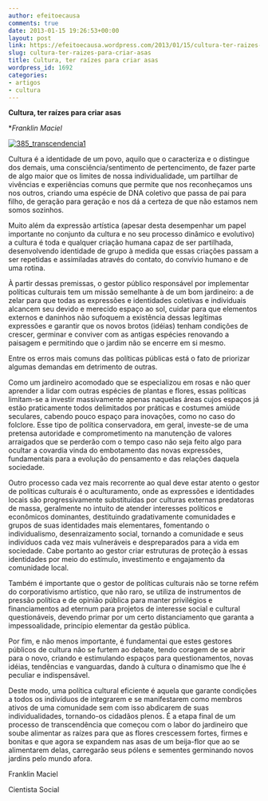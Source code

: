 ```yaml
---
author: efeitoecausa
comments: true
date: 2013-01-15 19:26:53+00:00
layout: post
link: https://efeitoecausa.wordpress.com/2013/01/15/cultura-ter-raizes-para-criar-asas/
slug: cultura-ter-raizes-para-criar-asas
title: Cultura, ter raízes para criar asas
wordpress_id: 1692
categories:
- artigos
- cultura
---
```




**Cultura, ter raízes para criar asas**

*_Franklin Maciel_

[![385_transcendencia1](http://efeitoecausa.files.wordpress.com/2013/01/385_transcendencia1.jpg)](http://efeitoecausa.files.wordpress.com/2013/01/385_transcendencia1.jpg)


Cultura é a identidade de um povo, aquilo que o caracteriza e o distingue dos demais, uma consciência/sentimento de pertencimento, de fazer parte de algo maior que os limites de nossa individualidade, um partilhar de vivências e experiências comuns que permite que nos reconheçamos uns nos outros, criando uma espécie de DNA coletivo que passa de pai para filho, de geração para geração e nos dá a certeza de que não estamos nem somos sozinhos.







Muito além da expressão artística (apesar desta desempenhar um papel importante no conjunto da cultura e no seu processo dinâmico e evolutivo) a cultura é toda e qualquer criação humana capaz de ser partilhada, desenvolvendo identidade de grupo à medida que essas criações passam a ser repetidas e assimiladas através do contato, do convívio humano e de uma rotina.







À partir dessas premissas, o gestor público responsável por implementar políticas culturais tem um missão semelhante à de um bom jardineiro: a de zelar para que todas as expressões e identidades coletivas e individuais alcancem seu devido e merecido espaço ao sol, cuidar para que elementos externos e daninhos não sufoquem a existência dessas legítimas expressões e garantir que os novos brotos (idéias) tenham condições de crescer, germinar e conviver com as antigas espécies renovando a paisagem e permitindo que o jardim não se encerre em si mesmo.







Entre os erros mais comuns das políticas públicas está o fato de priorizar algumas demandas em detrimento de outras.




Como um jardineiro acomodado que se especializou em rosas e não quer aprender a lidar com outras espécies de plantas e flores, essas políticas limitam-se a investir massivamente apenas naquelas áreas cujos espaços já estão praticamente todos delimitados por práticas e costumes amiúde seculares, cabendo pouco espaço para inovações, como no caso do folclore. Esse tipo de política conservadora, em geral, investe-se de uma pretensa autoridade e comprometimento na manutenção de valores arraigados que se perderão com o tempo caso não seja feito algo para ocultar a covardia vinda do embotamento das novas expressões, fundamentais para a evolução do pensamento e das relações daquela sociedade.







Outro processo cada vez mais recorrente ao qual deve estar atento o gestor de políticas culturais é o aculturamento, onde as expressões e identidades locais são progressivamente substituídas por culturas externas predatoras de massa, geralmente no intuito de atender interesses políticos e econômicos dominantes, destituindo gradativamente comunidades e grupos de suas identidades mais elementares, fomentando o individualismo, desenraizamento social, tornando a comunidade e seus indivíduos cada vez mais vulneráveis e despreparados para a vida em sociedade. Cabe portanto ao gestor criar estruturas de proteção à essas identidades por meio do estímulo, investimento e engajamento da comunidade local. 







Também é importante que o gestor de políticas culturais não se torne refém do corporativismo artístico, que não raro, se utiliza de instrumentos de pressão política e de opinião pública para manter privilégios e financiamentos ad eternum para projetos de interesse social e cultural questionáveis, devendo primar por um certo distanciamento que garanta a impessoalidade, princípio elementar da gestão pública.







Por fim, e não menos importante, é fundamentai que estes gestores públicos de cultura não se furtem ao debate, tendo coragem de se abrir para o novo, criando e estimulando espaços para questionamentos, novas idéias, tendências e vanguardas, dando à cultura o dinamismo que lhe é peculiar e indispensável.







Deste modo, uma política cultural eficiente é aquela que garante condições a todos os indivíduos de integrarem e se manifestarem como membros ativos de uma comunidade sem com isso abdicarem de suas individualidades, tornando-os cidadãos plenos. É a etapa final de um processo de transcendência que começou com o labor do jardineiro que soube alimentar as raízes para que as flores crescessem fortes, firmes e bonitas e que agora se expandem nas asas de um beija-flor que ao se alimentarem delas, carregarão seus pólens e sementes germinando novos jardins pelo mundo afora.







Franklin Maciel




Cientista Social
